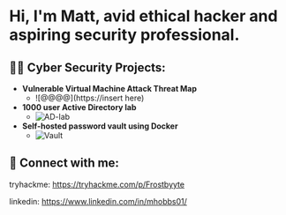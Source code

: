 <h1>Hi, I'm Matt, avid ethical hacker and aspiring security professional.

<h2>👨‍💻 Cyber Security Projects:</h2>

- <b>Vulnerable Virtual Machine Attack Threat Map </b>
  - ![@@@@](https://insert here)
- <b>1000 user Active Directory lab</b>
  - ![AD-lab](https://github.com/HattMobb/1000-User-Active-Directory-Lab) 
- <b>Self-hosted password vault using Docker</b>
  - ![Vault](https://github.com/HattMobb/Self-Hosted-Password-Vault)


<h2> 🤳 Connect with me:</h2>

tryhackme: https://tryhackme.com/p/Frostbyyte
  
linkedin: https://www.linkedin.com/in/mhobbs01/
